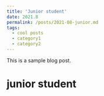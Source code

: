 ```yaml
---
title: 'Junior student'
date: 2021.8
permalink: /posts/2021-08-junior.md
tags:
  - cool posts
  - category1
  - category2
---
```


This is a sample blog post. 

junior student
======

